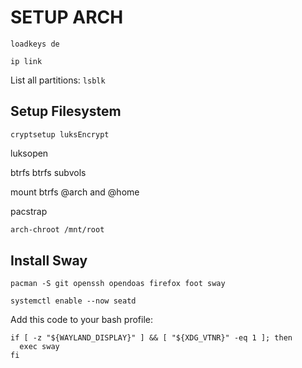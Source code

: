 # SETUP ARCH

```loadkeys de```

```ip link```

List all partitions: `lsblk`

## Setup Filesystem
```cryptsetup luksEncrypt```

luksopen

btrfs
btrfs subvols

mount btrfs @arch and @home

pacstrap

```bash
arch-chroot /mnt/root
```



## Install Sway
```pacman -S git openssh opendoas firefox foot sway```

```systemctl enable --now seatd```


Add this code to your bash profile:
```shell
if [ -z "${WAYLAND_DISPLAY}" ] && [ "${XDG_VTNR}" -eq 1 ]; then
  exec sway
fi
```
